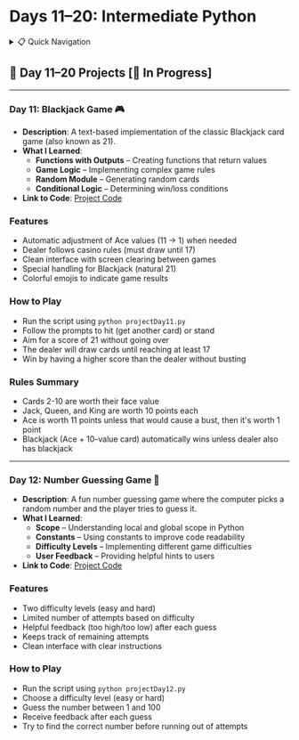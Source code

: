 <a name="day-11-20"></a>

# Days 11–20: Intermediate Python

<details>
<summary>📋 Quick Navigation</summary>

- [Day 11: Blackjack Game](#day-11)
- [Day 12: Number Guessing Game](#day-12)

</details>

## 📅 Day 11–20 Projects [🚧 In Progress]

---

<a id="day-11"></a>

### Day 11: **Blackjack Game** 🎮

- **Description**: A text-based implementation of the classic Blackjack card game (also known as 21).
- **What I Learned**:
  - **Functions with Outputs** – Creating functions that return values
  - **Game Logic** – Implementing complex game rules
  - **Random Module** – Generating random cards
  - **Conditional Logic** – Determining win/loss conditions
- **Link to Code**: [Project Code](./Day11/projectDay11.py)

### Features

- Automatic adjustment of Ace values (11 → 1) when needed
- Dealer follows casino rules (must draw until 17)
- Clean interface with screen clearing between games
- Special handling for Blackjack (natural 21)
- Colorful emojis to indicate game results

### How to Play

- Run the script using `python projectDay11.py`
- Follow the prompts to hit (get another card) or stand
- Aim for a score of 21 without going over
- The dealer will draw cards until reaching at least 17
- Win by having a higher score than the dealer without busting

### Rules Summary

- Cards 2-10 are worth their face value
- Jack, Queen, and King are worth 10 points each
- Ace is worth 11 points unless that would cause a bust, then it's worth 1 point
- Blackjack (Ace + 10-value card) automatically wins unless dealer also has blackjack

---

<a id="day-12"></a>

### Day 12: **Number Guessing Game** 🔢

- **Description**: A fun number guessing game where the computer picks a random number and the player tries to guess it.
- **What I Learned**:
  - **Scope** – Understanding local and global scope in Python
  - **Constants** – Using constants to improve code readability
  - **Difficulty Levels** – Implementing different game difficulties
  - **User Feedback** – Providing helpful hints to users
- **Link to Code**: [Project Code](./Day12/projectDay12.py)

### Features

- Two difficulty levels (easy and hard)
- Limited number of attempts based on difficulty
- Helpful feedback (too high/too low) after each guess
- Keeps track of remaining attempts
- Clean interface with clear instructions

### How to Play

- Run the script using `python projectDay12.py`
- Choose a difficulty level (easy or hard)
- Guess the number between 1 and 100
- Receive feedback after each guess
- Try to find the correct number before running out of attempts
